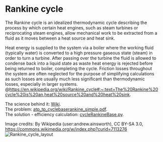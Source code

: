 # Rankine cycle

The Rankine cycle is an idealized thermodynamic cycle describing the process by which certain heat engines, such as steam turbines or reciprocating steam engines, allow mechanical work to be extracted from a fluid as it moves between a heat source and heat sink.

Heat energy is supplied to the system via a boiler where the working fluid (typically water) is converted to a high pressure gaseous state (steam) in order to turn a turbine. After passing over the turbine the fluid is allowed to condense back into a liquid state as waste heat energy is rejected before being returned to boiler, completing the cycle. Friction losses throughout the system are often neglected for the purpose of simplifying calculations as such losses are usually much less significant than thermodynamic losses, especially in larger systems. @https://en.wikipedia.org/wiki/Rankine_cycle#:~:text=The%20Rankine%20cycle%20is%20an,heat%20source%20and%20heat%20sink.

The science behind it: [Wiki](https://en.wikipedia.org/wiki/Rankine_cycle).  
The problem: [atp_tp_cyclebaserankine_simple.pdf](https://github.com/AlexPhysics/PythonProjects/blob/main/Cycle%20Rankine%20%20Simple/atp_tp_cyclebaserankine_simple.pdf).  
The solution - efficiency calculation: [cycleRankineBase.py](https://github.com/AlexPhysics/PythonProjects/blob/main/Cycle%20Rankine%20%20Simple/cycleRankineBase.py).  

Image credits: By ​Wikipedia (user:andrew.ainsworth), CC BY-SA 3.0, https://commons.wikimedia.org/w/index.php?curid=7113276
![Rankine_cycle_layout](https://github.com/AlexPhysics/PythonProjects/assets/81239843/1df6c93f-821d-4eae-8d63-2724e0149bf7)

